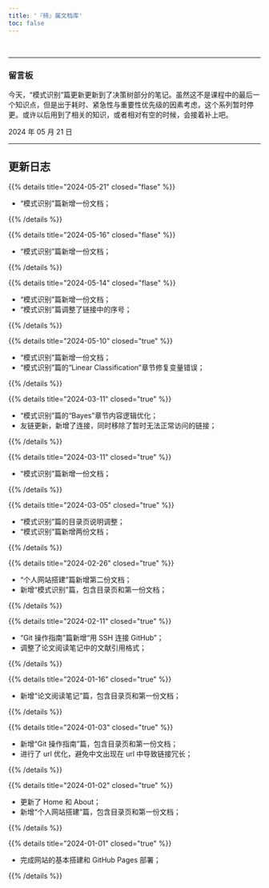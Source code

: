 ```yaml
---
title: '『砖』属文档库'
toc: false
---
```


&nbsp;

---
### 留言板

今天，“模式识别”篇更新更新到了决策树部分的笔记。虽然这不是课程中的最后一个知识点，但是出于耗时、紧急性与重要性优先级的因素考虑，这个系列暂时停更。或许以后用到了相关的知识，或者相对有空的时候，会接着补上吧。

<div class="p-4 text-xs ltr:text-right rtl:text-left">2024 年 05 月 21 日</div>

---

<div class="p-2"></div>

## 更新日志

{{% details title="2024-05-21" closed="flase" %}}

- “模式识别”篇新增一份文档；

{{% /details %}}


{{% details title="2024-05-16" closed="flase" %}}

- “模式识别”篇新增一份文档；

{{% /details %}}

{{% details title="2024-05-14" closed="flase" %}}

- “模式识别”篇新增一份文档；
- “模式识别”篇调整了链接中的序号；

{{% /details %}}

{{% details title="2024-05-10" closed="true" %}}

- “模式识别”篇新增一份文档；
- “模式识别”篇的“Linear Classification”章节修复变量错误；

{{% /details %}}

{{% details title="2024-03-11" closed="true" %}}

- “模式识别”篇的“Bayes”章节内容逻辑优化；
- 友链更新，新增了连接，同时移除了暂时无法正常访问的链接；

{{% /details %}}


{{% details title="2024-03-11" closed="true" %}}

- “模式识别”篇新增一份文档；

{{% /details %}}

{{% details title="2024-03-05" closed="true" %}}

- “模式识别”篇的目录页说明调整；
- “模式识别”篇新增两份文档；

{{% /details %}}

{{% details title="2024-02-26" closed="true" %}}

- “个人网站搭建”篇新增第二份文档；
- 新增“模式识别”篇，包含目录页和第一份文档；

{{% /details %}}

{{% details title="2024-02-11" closed="true" %}}

- “Git 操作指南”篇新增“用 SSH 连接 GitHub”；
- 调整了论文阅读笔记中的文献引用格式；

{{% /details %}}

{{% details title="2024-01-16" closed="true" %}}

- 新增“论文阅读笔记”篇，包含目录页和第一份文档；

{{% /details %}}

{{% details title="2024-01-03" closed="true" %}}

- 新增“Git 操作指南”篇，包含目录页和第一份文档；
- 进行了 url 优化，避免中文出现在 url 中导致链接冗长；

{{% /details %}}

{{% details title="2024-01-02" closed="true" %}}

- 更新了 Home 和 About；  
- 新增“个人网站搭建”篇，包含目录页和第一份文档；

{{% /details %}}

{{% details title="2024-01-01" closed="true" %}}

- 完成网站的基本搭建和 GitHub Pages 部署；

{{% /details %}}